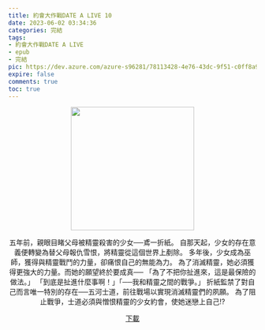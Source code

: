 ```yaml
---
title: 約會大作戰DATE A LIVE 10
date: 2023-06-02 03:34:36
categories: 完結
tags:
- 約會大作戰DATE A LIVE
- epub
- 完結
pic: https://dev.azure.com/azure-s96281/78113428-4e76-43dc-9f51-c0ff8a913055/_apis/git/repositories/a379171b-de46-4c10-9b0d-00da23959885/items?path=/Epub%20Cover/%E7%B4%84%E6%9C%83%E5%A4%A7%E4%BD%9C%E6%88%B0DATE%20A%20LIVE-10.jpg&versionDescriptor%5BversionOptions%5D=0&versionDescriptor%5BversionType%5D=0&versionDescriptor%5Bversion%5D=main&resolveLfs=true&%24format=octetStream&api-version=5.0
expire: false
comments: true
toc: true
---
```


<div style="text-align:center" class="kratos-post-content">

<img width="250px" src="https://dev.azure.com/azure-s96281/78113428-4e76-43dc-9f51-c0ff8a913055/_apis/git/repositories/a379171b-de46-4c10-9b0d-00da23959885/items?path=/Epub%20Cover/%E7%B4%84%E6%9C%83%E5%A4%A7%E4%BD%9C%E6%88%B0DATE%20A%20LIVE-10.jpg&versionDescriptor%5BversionOptions%5D=0&versionDescriptor%5BversionType%5D=0&versionDescriptor%5Bversion%5D=main&resolveLfs=true&%24format=octetStream&api-version=5.0">

<p>
五年前，親眼目睹父母被精靈殺害的少女──鳶一折紙。
自那天起，少女的存在意義便轉變為替父母報仇雪恨，將精靈從這個世界上剷除。
多年後，少女成為巫師，獲得與精靈戰鬥的力量，卻痛恨自己的無能為力。
為了消滅精靈，她必須獲得更強大的力量。而她的願望終於要成真──
「為了不把你扯進來，這是最保險的做法。」
「到底是扯進什麼事啊！」「──我和精靈之間的戰爭。」
折紙監禁了對自己而言唯一特別的存在──五河士道，前往戰場以實現消滅精靈們的夙願。
為了阻止戰爭，士道必須與憎恨精靈的少女約會，使她迷戀上自己!?
</p>

<p>
<a href="https://epubdatabase.azurewebsites.net/EBOOKS/EPUB/完結/約會大作戰/本傳/DATE%20A%20LIVE%20%E7%B4%84%E6%9C%83%E5%A4%A7%E4%BD%9C%E6%88%B010%20%E5%A4%A9%E4%BD%BF%E9%B3%B6%E4%B8%80.epub?download=1">下載</a>
</p>

</div>
